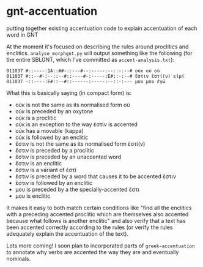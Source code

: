 # gnt-accentuation

putting together existing accentuation code to explain accentuation of each word in GNT

At the moment it's focused on describing the rules around proclitics and enclitics. `analyse_morphgnt.py` will output something like the following (for the entire SBLGNT, which I've committed as `accent-analysis.txt`):

```
011037 #::----:1A::##-::---#--:-----:--::-:--# οὐκ οὐ οὐ
011037 #::--#-:--::--#::----#-:-----:E#::-:--# ἔστιν ἐστί(ν) εἰμί
011037 -::----:E#::--#::------:-----:--::-:--- μου μου ἐγώ
```

What this is basically saying (in compact form) is:

- οὐκ is not the same as its normalised form οὐ
- οὐκ is preceded by an oxytone
- οὐκ is a proclitic
- οὐκ is an exception to the way ἐστίν is accented
- οὐκ has a movable (kappa)
- οὐκ is followed by an enclitic
- ἔστιν is not the same as its normalised form ἐστί(ν)
- ἔστιν is preceded by a proclitic
- ἔστιν is preceded by an unaccented word
- ἔστιν is an enclitic
- ἔστιν is a variant of ἐστί
- ἔστιν is preceded by a word that causes it to be accented ἔστιν
- ἔστιν is followed by an enclitic
- μου is preceded by a the specially-accented ἔστι
- μου is enclitic

It makes it easy to both match certain conditions like "find all the enclitics with a preceding accented proclitic which are themselves also accented because what follows is another enclitic" and also verify that a text has been accented correctly according to the rules (or verify the rules adequately explain the accentuation of the text).

Lots more coming! I soon plan to incorporated parts of `greek-accentuation` to annotate why verbs are accented the way they are and eventually nominals.
